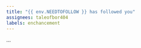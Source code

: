 ```yaml
---
title: "{{ env.NEEDTOFOLLOW }} has followed you"
assignees: taleofbor404
labels: enchancement
---
```


...
